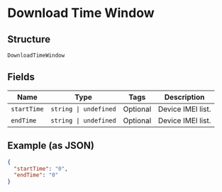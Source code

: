 
# Download Time Window

## Structure

`DownloadTimeWindow`

## Fields

| Name | Type | Tags | Description |
|  --- | --- | --- | --- |
| `startTime` | `string \| undefined` | Optional | Device IMEI list. |
| `endTime` | `string \| undefined` | Optional | Device IMEI list. |

## Example (as JSON)

```json
{
  "startTime": "0",
  "endTime": "0"
}
```

